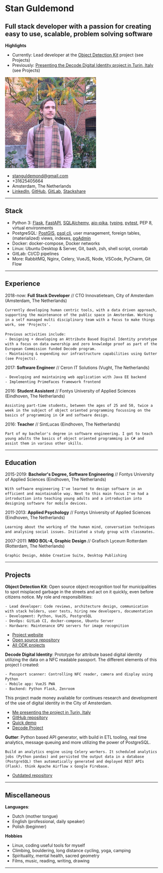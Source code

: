 Stan Guldemond
==============

Full stack developer with a passion for creating easy to use, scalable, problem solving software
------------------------------------------------------------------------------------------------

**Highlights**

- Currently: Lead developer at the [Object Detection Kit](https://www.odk.ai) project (see Projects)
- Previously: [Presenting the Decode Digital Identity project in Turin, Italy](https://www.vimeo.com/384562767) (see Projects)


![](../assets/stan-amsterdam-2019_300x300.jpg)

* <stanguldemond@gmail.com>
* +31625405664
* Amsterdam, The Netherlands
* [LinkedIn](https://www.linkedin.com/in/stan-guldemond-56291b120/), 
[GitHub](https://github.com/sguldemond/),
[GitLab](https://gitlab.com/users/stanguldemond/contributed),
[Stackshare](https://stackshare.io/sguldemond)

----

Stack
-----

- Python 3: [Flask](https://flask.palletsprojects.com/), [FastAPI](fastapi.tiangolo.com/), [SQLAlchemy](https://www.sqlalchemy.org/), [aio-pika](https://pypi.org/project/aio-pika/), [typing](https://docs.python.org/3/library/typing.html), [pytest](https://docs.pytest.org), PEP 8, virtual environments
- PostgreSQL: [PostGIS](https://postgis.net/), [psql cli](https://www.postgresql.org/docs/9.2/app-psql.html), user management, foreign tables, (materialized) views, indexes, [pgAdmin](https://www.pgadmin.org/)
- Docker: docker-compose, Docker networks
- Linux: Ubuntu Desktop & Server, Git, bash, zsh, shell script, crontab
- GitLab: CI/CD pipelines
- More: RabbitMQ, Nginx, Celery, VueJS, Node, VSCode, PyCharm, Git Flow

----

Experience
----------

2018-now: **Full Stack Developer** // CTO Innovatieteam, City of Amsterdam (Amsterdam, The Netherlands)

    Currently developing human centric tools, with a data driven approach, supporting the maintenance of the public space in Amsterdam. Working in a self managed multi disciplinary team with a focus to make things work, see 'Projects'.

    Previous activities include:
    - Designing + developing an Attribute Based Digital Identity prototype with a focus on data ownership and zero knowledge proof as part of the European Commission funded Decode program.
    - Maintaining & expending our infrastructure capabilities using Gutter (see Projects).

2017: **Software Engineer** // Ceron IT Solutions (Vught, The Netherlands)

    - Developing and maintaining web application with Java EE backend
    - Implementing PrimeFaces framework frontend 

2016: **Student Assistent** // Fontys University of Applied Sciences (Eindhoven, The Netherlands)

    Assisting part-time students, between the ages of 25 and 50, twice a week in the subject of object oriented programming focussing on the basics of programming in C# and software design. 

2016: **Teacher** // SintLucas (Eindhoven, The Netherlands)

    Part of my bachelor's degree in software engineering. I got to teach young adults the basics of object oriented programming in C# and assist them in various other skills. 

----

Education
---------

2015-2019: **Bachelor's Degree, Software Engineering** // Fontys University of Applied Sciences (Eindhoven, The Netherlands)

    With software engineering I've learned to design software in an efficient and maintainable way. Next to this main focus I've had a introduction into teaching young adults and a introduction into designing software for mobile devices.

2011-2013: **Applied Psychology** // Fontys University of Applied Sciences (Eindhoven, The Netherlands)

    Learning about the working of the human mind, conversation techniques and analysing social issues. Initiated a study group with classmates.

2007-2011: **MBO BOL-4, Graphic Design** // Grafisch Lyceum Rotterdam (Rotterdam, The Netherlands)

    Graphic Design, Adobe Creative Suite, Desktop Publishing

----

Projects
--------

**Object Detection Kit**: Open source object recognition tool for municipalities to spot misplaced garbage in the streets and act on it quickly, even before citizens notice. My role and responsibilities:

    - Lead developer: Code reviews, architecture design, communication with stack holders, user tests, hiring new developers, documentation
    - Development: Python, VueJS, PostgreSQL
    - DevOps: GitLab CI, docker-compose, Ubuntu Server
    - Hardware: Maintenance GPU servers for image recognition

- [Project website](https://www.odk.ai)
- [Open source repository](https://www.gitlab.com/odk/odk-stack)
- [All ODK projects](https://www.gitlab.com/odk) 

**Decode Digital Identity**: Prototype for attribute based digital identity utilizing the data on a NFC readable passport. The different elements of this project I created:

    - Passport scanner: Controlling NFC reader, camera and display using Python
    - Mobile app: VueJS PWA
    - Backend: Python Flask, Zenroom

This project made money available for continues research and development of the use of digital identity in the City of Amsterdam.

- [Me presenting the project in Turin, Italy](https://www.vimeo.com/384562767)
- [GitHub repository](https://www.github.com/Amsterdam/decode_passport_scanner)
- [Quick demo](https://www.youtube.com/watch?v=p1KLvwV7oIM)
- [Decode Project](https://www.decodeproject.eu)

**Gutter**: Python based API generator, with build in ETL tooling, real time analytics, message queuing and more utilizing the power of PostgreSQL.

    Build an analytics engine using Celery workers. It scheduled analytics jobs (Python pandas) and persisted the output data in a database (PostgreSQL) then automatically generated and deployed REST APIs (Flask). think Apache Airflow x Google Firebase.

- [Outdated repository](https://www.github.com/amsterdam/gutter)

----

Miscellaneous    
-------------

**Languages**:

- Dutch (mother tongue)
- English (professional, daily speaker)
- Polish (beginner)

**Hobbies**

- Linux, coding useful tools for myself
- Climbing, bouldering, long distance cycling, yoga, camping
- Spirituality, mental health, sacred geometry
- Films, music, reading, writing, drawing

----